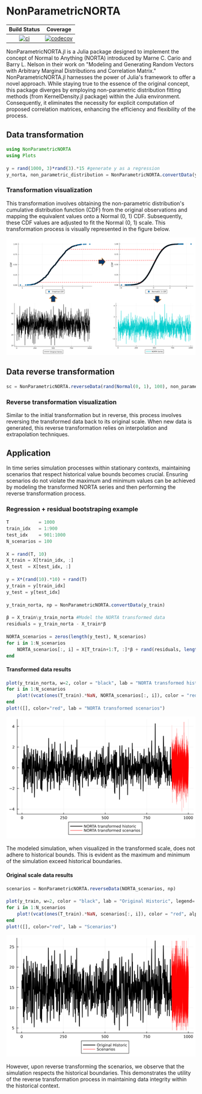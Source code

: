 # NonParametricNORTA

| **Build Status** | **Coverage** |
|:-----------------:|:-----------------:|
| [![ci](https://github.com/LAMPSPUC/NonParametricNORTA/actions/workflows/ci.yml/badge.svg)](https://github.com/LAMPSPUC/NonParametricNORTA/actions/workflows/ci.yml) | [![codecov](https://codecov.io/gh/LAMPSPUC/NonParametricNORTA/graph/badge.svg?token=LKBAQWSW18)](https://codecov.io/gh/LAMPSPUC/NonParametricNORTA) |


NonParametricNORTA.jl is a Julia package designed to implement the concept of Normal to Anything (NORTA) introduced by Marne C. Cario and Barry L. Nelson in their work on "Modeling and Generating Random Vectors with Arbitrary Marginal Distributions and Correlation Matrix." NonParametricNORTA.jl harnesses the power of Julia's framework to offer a novel approach. While staying true to the essence of the original concept, this package diverges by employing non-parametric distribution fitting methods (from KernelDensity.jl package) within the Julia environment. Consequently, it eliminates the necessity for explicit computation of proposed correlation matrices, enhancing the efficiency and flexibility of the process. 

## Data transformation

```julia
using NonParametricNORTA
using Plots

y = rand(1000, 3)*rand(3).*15 #generate y as a regression
y_norta, non_parametric_distribution = NonParametricNORTA.convertData(y) 
```

### Transformation visualization

This transformation involves obtaining the non-parametric distribution's cumulative distribution function (CDF) from the original observations and mapping the equivalent values onto a Normal (0, 1) CDF. Subsequently, these CDF values are adjusted to fit the Normal (0, 1) scale. This transformation process is visually represented in the figure below.

![transformation](./docs/figures/transformation.PNG)

## Data reverse transformation

```julia
sc = NonParametricNORTA.reverseData(rand(Normal(0, 1), 100), non_parametric_distribution)
```
### Reverse transformation visualization

Similar to the initial transformation but in reverse, this process involves reversing the transformed data back to its original scale. When new data is generated, this reverse transformation relies on interpolation and extrapolation techniques.

## Application

In time series simulation processes within stationary contexts, maintaining scenarios that respect historical value bounds becomes crucial. Ensuring scenarios do not violate the maximum and minimum values can be achieved by modeling the transformed NORTA series and then performing the reverse transformation process.

### Regression + residual bootstraping example

```julia
T           = 1000
train_idx   = 1:900
test_idx    = 901:1000
N_scenarios = 100

X = rand(T, 10)
X_train = X[train_idx, :]
X_test  = X[test_idx, :]

y = X*(rand(10).*10) + rand(T)
y_train = y[train_idx]
y_test = y[test_idx]

y_train_norta, np = NonParametricNORTA.convertData(y_train)

β = X_train\y_train_norta #Model the NORTA transformed data
residuals = y_train_norta - X_train*β

NORTA_scenarios = zeros(length(y_test), N_scenarios)
for i in 1:N_scenarios
    NORTA_scenarios[:, i] = X[T_train+1:T, :]*β + rand(residuals, length(y_test))
end
```
#### Transformed data results
```julia
plot(y_train_norta, w=2, color = "black", lab = "NORTA transformed historic", legend=:outerbottom)
for i in 1:N_scenarios
    plot!(vcat(ones(T_train).*NaN, NORTA_scenarios[:, i]), color = "red", alpha = 0.2, lab = "")
end
plot!([], color="red", lab = "NORTA transformed scenarios")
```
![norta_simulation](./docs/figures/norta_sim.PNG)

The modeled simulation, when visualized in the transformed scale, does not adhere to historical bounds. This is evident as the maximum and minimum of the simulation exceed historical boundaries.

#### Original scale data results
```julia
scenarios = NonParametricNORTA.reverseData(NORTA_scenarios, np)

plot(y_train, w=2, color = "black", lab = "Original Historic", legend=:outerbottom)
for i in 1:N_scenarios
    plot!(vcat(ones(T_train).*NaN, scenarios[:, i]), color = "red", alpha = 0.2, lab = "")
end
plot!([], color="red", lab = "Scenarios")
```
![simulation](./docs/figures/simulation.PNG)

However, upon reverse transforming the scenarios, we observe that the simulation respects the historical boundaries. This demonstrates the utility of the reverse transformation process in maintaining data integrity within the historical context.